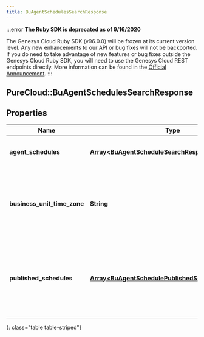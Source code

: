 ```yaml
---
title: BuAgentSchedulesSearchResponse
---
```


:::error
**The Ruby SDK is deprecated as of 9/16/2020**

The Genesys Cloud Ruby SDK (v96.0.0) will be frozen at its current version level. Any new enhancements to our API or bug fixes will not be backported. If you do need to take advantage of new features or bug fixes outside the Genesys Cloud Ruby SDK, you will need to use the Genesys Cloud REST endpoints directly. More information can be found in the [Official Announcement](https://developer.mypurecloud.com/forum/t/announcement-genesys-cloud-ruby-sdk-end-of-life/8850).
:::


## PureCloud::BuAgentSchedulesSearchResponse

## Properties

|Name | Type | Description | Notes|
|------------ | ------------- | ------------- | -------------|
| **agent_schedules** | [**Array&lt;BuAgentScheduleSearchResponse&gt;**](BuAgentScheduleSearchResponse.html) | The requested agent schedules | [optional] |
| **business_unit_time_zone** | **String** | The time zone configured for the business unit to which this schedule applies | [optional] |
| **published_schedules** | [**Array&lt;BuAgentSchedulePublishedScheduleReference&gt;**](BuAgentSchedulePublishedScheduleReference.html) | References to all published week schedules overlapping the start/end date query parameters | [optional] |
{: class="table table-striped"}


